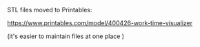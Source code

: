 STL files moved to Printables: 

https://www.printables.com/model/400426-work-time-visualizer

(it's easier to maintain files at one place )
